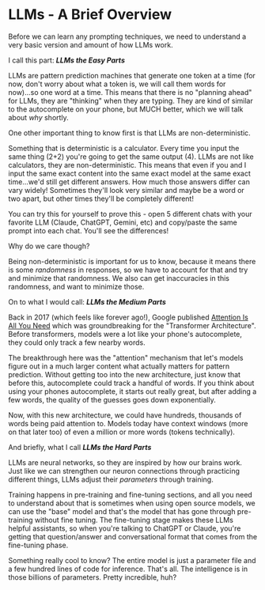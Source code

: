 # LLMs - A Brief Overview

Before we can learn any prompting techniques, we need to understand a very basic version and amount of how LLMs work.

I call this part: ***LLMs the Easy Parts***

LLMs are pattern prediction machines that generate one token at a time (for now, don't worry about what a token is, we will call them words for now)...so one word at a time. This means that there is no "planning ahead" for LLMs, they are "thinking" when they are typing. They are kind of similar to the autocomplete on your phone, but MUCH better, which we will talk about *why* shortly.

One other important thing to know first is that LLMs are non-deterministic.

Something that is deterministic is a calculator. Every time you input the same thing (2+2) you're going to get the same output (4). LLMs are not like calculators, they are non-deterministic. This means that even if you and I input the same exact content into the same exact model at the same exact time...we'd still get different answers. How much those answers differ can vary widely! Sometimes they'll look very similar and maybe be a word or two apart, but other times they'll be completely different!

You can try this for yourself to prove this - open 5 different chats with your favorite LLM (Claude, ChatGPT, Gemini, etc) and copy/paste the same prompt into each chat. You'll see the differences!

Why do we care though?

Being non-deterministic is important for us to know, because it means there is some *randomness* in responses, so we have to account for that and try and minimize that randomness. We also can get inaccuracies in this randomness, and want to minimize those.

On to what I would call: ***LLMs the Medium Parts***

Back in 2017 (which feels like forever ago!), Google published [Attention Is All You Need](https://arxiv.org/pdf/1706.03762) which was groundbreaking for the "Transformer Architecture". Before transformers, models were a lot like your phone's autocomplete, they could only track a few nearby words.

The breakthrough here was the "attention" mechanism that let's models figure out in a much larger content what actually matters for pattern prediction. Without getting too into the new architecture, just know that before this, autocomplete could track a handful of words. If you think about using your phones autocomplete, it starts out really great, but after adding a few words, the quality of the guesses goes down exponentially.

Now, with this new architecture, we could have hundreds, thousands of words being paid attention to. Models today have context windows (more on that later too) of even a million or more words (tokens technically).

And briefly, what I call ***LLMs the Hard Parts***

LLMs are neural networks, so they are inspired by how our brains work. Just like we can strengthen our neuron connections through practicing different things, LLMs adjust their *parameters* through training.

Training happens in pre-training and fine-tuning sections, and all you need to understand about that is sometimes when using open source models, we can use the "base" model and that's the model that has gone through pre-training without fine tuning. The fine-tuning stage makes these LLMs helpful assistants, so when you're talking to ChatGPT or Claude, you're getting that question/answer and conversational format that comes from the fine-tuning phase.

Something really cool to know? The entire model is just a parameter file and a few hundred lines of code for inference. That's all. The intelligence is in those billions of parameters. Pretty incredible, huh?